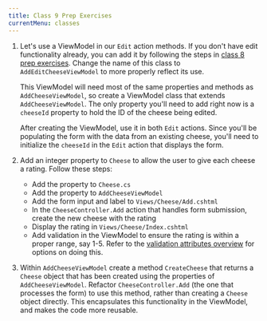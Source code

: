 ```yaml
---
title: Class 9 Prep Exercises
currentMenu: classes
---
```


1. Let's use a ViewModel in our `Edit` action methods. If you don't have edit functionality already, you can add it by following the steps in [class 8 prep exercises](../8/exercises.html). Change the name of this class to `AddEditCheeseViewModel` to more properly reflect its use.

    This ViewModel will need most of the same properties and methods as `AddCheeseViewModel`, so create a ViewModel class that extends `AddCheeseViewModel`. The only property you'll need to add right now is a `cheeseId` property to hold the ID of the cheese being edited.

    After creating the ViewModel, use it in both `Edit` actions. Since you'll be populating the form with the data from an existing cheese, you'll need to initialize the `cheeseId` in the `Edit` action that displays the form.

1. Add an integer property to `Cheese` to allow the user to give each cheese a rating. Follow these steps:
    - Add the property to `Cheese.cs`
    - Add the property to `AddCheeseViewModel`
    - Add the form input and label to `Views/Cheese/Add.cshtml`
    - In the `CheeseController.Add` action that handles form submission, create the new cheese with the rating
    - Display the rating in `Views/Cheese/Index.cshtml`
    - Add validation in the ViewModel to ensure the rating is within a proper range, say 1-5. Refer to the [validation attributes overview](https://docs.microsoft.com/en-us/aspnet/core/mvc/models/validation#validation-attributes) for options on doing this.
1. Within `AddCheeseViewModel` create a method `CreateCheese` that returns a `Cheese` object that has been created using the properties of `AddCheeseViewModel`. Refactor `CheeseController.Add` (the one that processes the form) to use this method, rather than creating a `Cheese` object directly. This encapsulates this functionality in the ViewModel, and makes the code more reusable.
